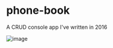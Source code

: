 # phone-book
A CRUD console app I've written in 2016

![image](https://user-images.githubusercontent.com/46577620/107859453-2c982f00-6e42-11eb-933e-87f6acd3db59.png)
